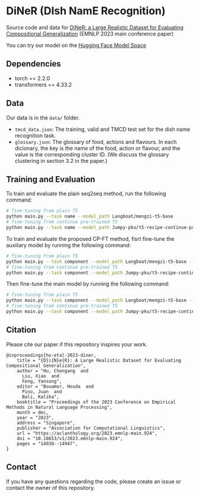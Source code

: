 # DiNeR (DIsh NamE Recognition)
Source code and data for [DiNeR: a Large Realistic Dataset for Evaluating Compositional Generalization](https://aclanthology.org/2023.emnlp-main.924/) (EMNLP 2023 main conference paper)

You can try our model on the [Hugging Face Model Space](https://huggingface.co/spaces/Jumpy-pku/dish-name-recognition)

## Dependencies

- torch == 2.2.0
- transformers == 4.33.2


## Data

Our data is in the `data/` folder. 

- `tmcd_data.json`: The training, valid and TMCD test set for the dish name recognition task.
- `glossary.json`: The glossary of food, actions and flavours. In each dicionary, the key is the name of the food, action or flavour, and the value is the corresponding cluster ID. (We discuss the glossary clustering in section 3.2 in the paper.)

## Training and Evaluation

To train and evaluate the plain seq2seq method, run the following command:

```bash
# fine-tuning from plain T5
python main.py --task name --model_path Langboat/mengzi-t5-base
# fine-tuning from continue pre-trained T5
python main.py --task name --model_path Jumpy-pku/t5-recipe-continue-pretrained
```

To train and evaluate the proposed CP-FT method, fisrt fine-tune the auxiliary model by running the following command:

```bash
# fine-tuning from plain T5
python main.py --task component --model_path Langboat/mengzi-t5-base --eval_step 3000
# fine-tuning from continue pre-trained T5
python main.py --task component --model_path Jumpy-pku/t5-recipe-continue-pretrained --eval_step 3000
```

Then fine-tune the main model by running the following command:

```bash
# fine-tuning from plain T5
python main.py --task component --model_path Langboat/mengzi-t5-base --pred_path outputs/component_42_mengzi-t5-base/preds.pt
# fine-tuning from continue pre-trained T5
python main.py --task component --model_path Jumpy-pku/t5-recipe-continue-pretrained --pred_path outputs/component_42_t5-recipe-continue-pretrained/preds.pt
```

## Citation

Please cite our paper if this repository inspires your work.
```
@inproceedings{hu-etal-2023-diner,
    title = "{D}i{N}e{R}: A Large Realistic Dataset for Evaluating Compositional Generalization",
    author = "Hu, Chengang  and
      Liu, Xiao  and
      Feng, Yansong",
    editor = "Bouamor, Houda  and
      Pino, Juan  and
      Bali, Kalika",
    booktitle = "Proceedings of the 2023 Conference on Empirical Methods in Natural Language Processing",
    month = dec,
    year = "2023",
    address = "Singapore",
    publisher = "Association for Computational Linguistics",
    url = "https://aclanthology.org/2023.emnlp-main.924",
    doi = "10.18653/v1/2023.emnlp-main.924",
    pages = "14938--14947",
}
```

## Contact

If you have any questions regarding the code, please create an issue or contact the owner of this repository.